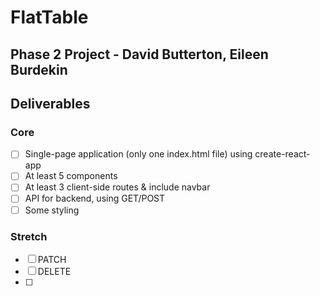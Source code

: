 # FlatTable

## Phase 2 Project - David Butterton, Eileen Burdekin

## Deliverables

### Core

- [ ] Single-page application (only one index.html file) using create-react-app
- [ ] At least 5 components
- [ ] At least 3 client-side routes & include navbar
- [ ] API for backend, using GET/POST
- [ ] Some styling

### Stretch

- [ ] PATCH
- [ ] DELETE
- [ ] 


